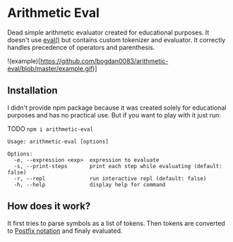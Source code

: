 # Arithmetic Eval
Dead simple arithmetic evaluator created for educational purposes. It doesn't use [eval()](https://developer.mozilla.org/ru/docs/Web/JavaScript/Reference/Global_Objects/eval) but contains custom tokenizer and evaluator. It correctly handles precedence of operators and parenthesis.

!(example)[https://github.com/bogdan0083/arithmetic-eval/blob/master/example.gif)]


## Installation

I didn't provide npm package because it was created solely for educational purposes and has no practical use. But if you want to play with it just run:

TODO
`npm i arithmetic-eval`

```
Usage: arithmetic-eval [options]

Options:
  -e, --expression <exp>  expression to evaluate
  -s, --print-steps       print each step while evaluating (default: false)
  -r, --repl              run interactive repl (default: false)
  -h, --help              display help for command

```

## How does it work?

It first tries to parse symbols as a list of tokens. Then tokens are converted to [Postfix notation](https://en.wikipedia.org/wiki/Reverse_Polish_notation) and finaly evaluated.



